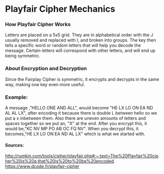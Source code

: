 # Playfair Cipher Mechanics

### How Playfair Cipher Works
Letters are placed on a 5x5 grid. They are in alphabetical order with the J usually removed and replaced with I, and broken into groups. The key then tells a specific word or random letters that will help you decode the message. Certain letters will correspond with other letters, and will end up being symmetric.

### About Encryption and Decryption
Since the Fairplay Cipher is symmetric, it encrypts and decrypts in the same way, making one key even more useful.

### Example:
A message ,"HELLO ONE AND ALL", would become "HE LX LO ON EA ND AL AL LX", after encoding it because there is double L between hello so we put a x inbetween them. Also there are uneven amounts of letters and spaces together so we put an, "X" at the end. After you encrypt this, it would be,"KC NV MP PO AB OC FQ NV". When you decrypt this, it becomes,"HE LX LO ON EA ND AL LX" which is what we started with.

#### Sources:
http://rumkin.com/tools/cipher/playfair.php#:~:text=The%20Playfair%20cipher%20is%20a,that%20is%20to%20be%20encoded.
https://www.dcode.fr/playfair-cipher
